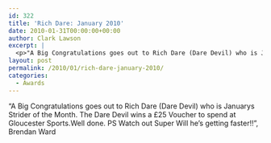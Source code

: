 ```yaml
---
id: 322
title: 'Rich Dare: January 2010'
date: 2010-01-31T00:00:00+00:00
author: Clark Lawson
excerpt: |
  <p>"A Big Congratulations goes out to Rich Dare (Dare Devil) who is Januarys Strider of the Month. The Dare Devil wins a £25 Voucher to spend at Gloucester Sports.Well done. PS Watch out Super Will he's getting faster!!", Brendan Ward</p>
layout: post
permalink: /2010/01/rich-dare-january-2010/
categories:
  - Awards
---
```

</p> 

&#8220;A Big Congratulations goes out to Rich Dare (Dare Devil) who is Januarys Strider of the Month. The Dare Devil wins a £25 Voucher to spend at Gloucester Sports.Well done. PS Watch out Super Will he&#8217;s getting faster!!&#8221;, Brendan Ward